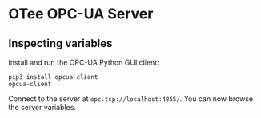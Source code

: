 # OTee OPC-UA Server

## Inspecting variables

Install and run the OPC-UA Python GUI client:

```
pip3 install opcua-client
opcua-client
```

Connect to the server at `opc.tcp://localhost:4855/`.
You can now browse the server variables.
